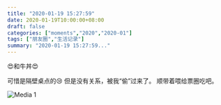 ```yaml
---
title: "2020-01-19 15:27:59"
date: 2020-01-19T10:00:00+08:00
draft: false
categories: ["moments","2020","2020-01"]
tags: ["朋友圈","生活记录"]
summary: "2020-01-19 15:27:59..."
---
```


😍和牛丼😍

可惜是隔壁桌点的😢
但是没有关系，被我“偷”过来了。
顺带着喂给票圈吃吧。

![Media 1](/Moments/photos/2020-01-19/202001191527590.jpg)

